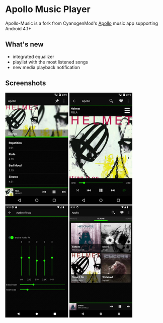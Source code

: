 # Apollo Music Player

Apollo-Music is a fork from CyanogenMod's <a href="https://github.com/adneal/Apollo-CM">Apollo<a/> music app supporting Android 4.1+

## What's new

- integrated equalizer
- playlist with the most listened songs
- new media playback notification


## Screenshots
<img src="/fastlane/metadata/android/en-US/images/phoneScreenshots/img1.jpg" width="200"/> <img src="/fastlane/metadata/android/en-US/images/phoneScreenshots/img2.jpg" width="200"/> <img src="/fastlane/metadata/android/en-US/images/phoneScreenshots/img3.jpg" width="200"/> <img src="/fastlane/metadata/android/en-US/images/phoneScreenshots/img4.jpg" width="200"/>
